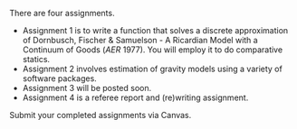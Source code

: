 There are four assignments.
- Assignment 1 is to write a function that solves a discrete approximation of Dornbusch, Fischer & Samuelson - A Ricardian Model with a Continuum of Goods (*AER* 1977).
You will employ it to do comparative statics.
- Assignment 2 involves estimation of gravity models using a variety of software packages.
- Assignment 3 will be posted soon.
- Assignment 4 is a referee report and (re)writing assignment.

Submit your completed assignments via Canvas.

